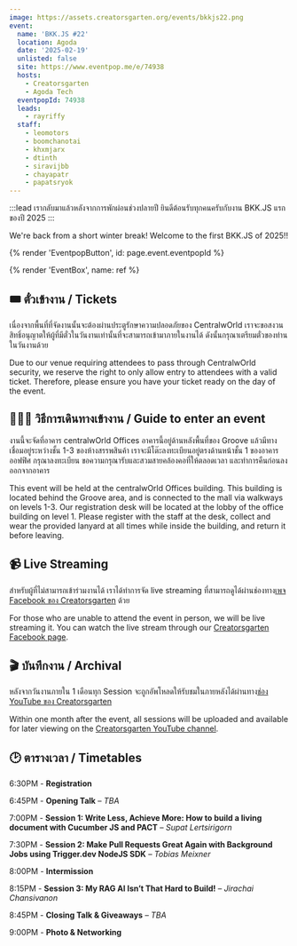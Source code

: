 ```yaml
---
image: https://assets.creatorsgarten.org/events/bkkjs22.png
event:
  name: 'BKK.JS #22'
  location: Agoda
  date: '2025-02-19'
  unlisted: false
  site: https://www.eventpop.me/e/74938
  hosts:
    - Creatorsgarten
    - Agoda Tech
  eventpopId: 74938
  leads:
    - rayriffy
  staff:
    - leomotors
    - boomchanotai
    - khxmjarx
    - dtinth
    - siravijbb
    - chayapatr
    - papatsryok
---
```


:::lead
เรากลับมาแล้วหลังจากการพักผ่อนช่วงปลายปี ยินดีต้อนรับทุกคนครับกับงาน BKK.JS แรกของปี 2025
:::

We're back from a short winter break! Welcome to the first BKK.JS of 2025!!

{% render 'EventpopButton', id: page.event.eventpopId %}

{% render 'EventBox', name: ref %}

## 🎟️ ตั๋วเข้างาน / Tickets

เนื่องจากพื้นที่ที่จัดงานนั้นจะต้องผ่านประตูรักษาความปลอดภัยของ CentralwOrld เราจะขอสงวนสิทธิ์อนุญาตให้ผู้ที่มีตั๋วในวันงานเท่านั้นที่จะสามารถเข้ามาภายในงานได้ ดังนั้นกรุณาเตรียมตั๋วของท่านในวันงานด้วย

Due to our venue requiring attendees to pass through CentralwOrld security, we reserve the right to only allow entry to attendees with a valid ticket. Therefore, please ensure you have your ticket ready on the day of the event.

## 🚶🏻‍♂️ วิธีการเดินทางเข้างาน / Guide to enter an event

งานนี้จะจัดที่อาคาร centralwOrld Offices อาคารนี้อยู่ด้านหลังพื้นที่ของ Groove แล้วมีทางเชื่อมอยู่ระหว่างชั้น 1-3 ของห้างสรรพสินค้า เราจะมีโต๊ะลงทะเบียนอยู่ตรงด้านหน้าชั้น 1 ของอาคารออฟฟิศ กรุณาลงทะเบียน ขอความกรุณารับและสวมสายคล้องคอที่ให้ตลอดเวลา และทำการคืนก่อนลงออกจากอาคาร

This event will be held at the centralwOrld Offices building. This building is located behind the Groove area, and is connected to the mall via walkways on levels 1-3. Our registration desk will be located at the lobby of the office building on level 1. Please register with the staff at the desk, collect and wear the provided lanyard at all times while inside the building, and return it before leaving.

## 📹 Live Streaming

สำหรับผู้ที่ไม่สามารถเข้าร่วมงานได้ เราได้ทำการจัด live streaming ที่สามารถดูได้ผ่านช่องทาง[เพจ Facebook ของ Creatorsgarten](https://www.facebook.com/creatorsgarten/) ด้วย

For those who are unable to attend the event in person, we will be live streaming it. You can watch the live stream through our [Creatorsgarten Facebook page](https://www.facebook.com/creatorsgarten/).

## 🎬 บันทึกงาน / Archival

หลังจากวันงานภายใน 1 เดือนทุก Session จะถูกอัพโหลดให้รับชมในภายหลังได้ผ่านทาง[ช่อง YouTube ของ Creatorsgarten](https://youtube.com/@creatorsgarten)

Within one month after the event, all sessions will be uploaded and available for later viewing on the [Creatorsgarten YouTube channel](https://youtube.com/@creatorsgarten).

## 🕑 ตารางเวลา / Timetables

6:30PM - **Registration**

6:45PM - **Opening Talk** – _TBA_

7:00PM - **Session 1: Write Less, Achieve More: How to build a living document with Cucumber JS and PACT** – _Supat Lertsirigorn_

7:30PM - **Session 2: Make Pull Requests Great Again with Background Jobs using Trigger.dev NodeJS SDK** – _Tobias Meixner_

8:00PM - **Intermission**

8:15PM - **Session 3: My RAG AI Isn’t That Hard to Build!** – _Jirachai Chansivanon_

8:45PM - **Closing Talk & Giveaways** – _TBA_

9:00PM - **Photo & Networking**
